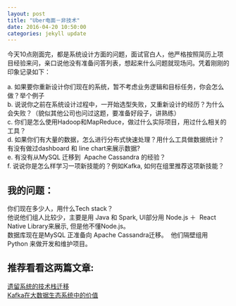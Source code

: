 ```yaml
---
layout: post
title: "Uber电面－非技术"
date: 2016-04-20 10:50:00
categories: jekyll update
---
```


今天10点刚面完，都是系统设计方面的问题，面试官白人，他严格按照简历上项目经验来问，亲口说他没有准备问答列表，想起来什么问题就现场问。凭着刚刚的印象记录如下：  

a. 如果要你重新设计你们现在的系统，暂不考虑业务逻辑和目标任务，你会怎么做？举个例子  
b. 说说你之前在系统设计过程中，一开始选型失败，又重新设计的经历？为什么会失败？（貌似其他公司也问过这题，要准备好段子，讲熟练）  
c. 你们是怎么使用Hadoop和MapReduce，做过什么实际项目，用过什么相关的工具？  
d. 如果你们有大量的数据，怎么进行分布式快速处理？用什么工具做数据统计？有没有做过dashboard 和 line chart来展示数据?  
e. 有没有从MySQL 迁移到  Apache Cassandra 的经验？  
f. 说说你是怎么样学习一项新技能的？例如Kafka, 如何在组里推荐这项新技能？

## 我的问题：  
你们现在多少人，用什么Tech stack？    
他说他们组人比较少，主要是用 Java 和 Spark, UI部分用 Node.js ＋  React Native Library来展示, 但是他不懂Node.js。     
数据库现在是MySQL 正准备向 Apache Cassandra迁移。  他们隔壁组用 Python 来做开发和维护项目。  

## 推荐看看这两篇文章:  
[遗留系统的技术栈迁移](http://www.infoq.com/cn/articles/legacy-system-migration)  
[Kafka在大数据生态系统中的价值](http://chuansong.me/n/285655051458)

